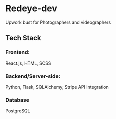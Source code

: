 # Redeye-dev
Upwork bust for Photographers and videographers


## Tech Stack
### Frontend: 
React.js, HTML, SCSS

### Backend/Server-side: 
Python, Flask, SQLAlchemy, Stripe API Integration

### Database
PostgreSQL
